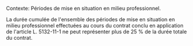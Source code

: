 Contexte: Périodes de mise en situation en milieu professionnel.

La durée cumulée de l'ensemble des périodes de mise en situation en milieu professionnel effectuées au cours du contrat conclu en application de l'article L. 5132-11-1 ne peut représenter plus de 25 % de la durée totale du contrat.